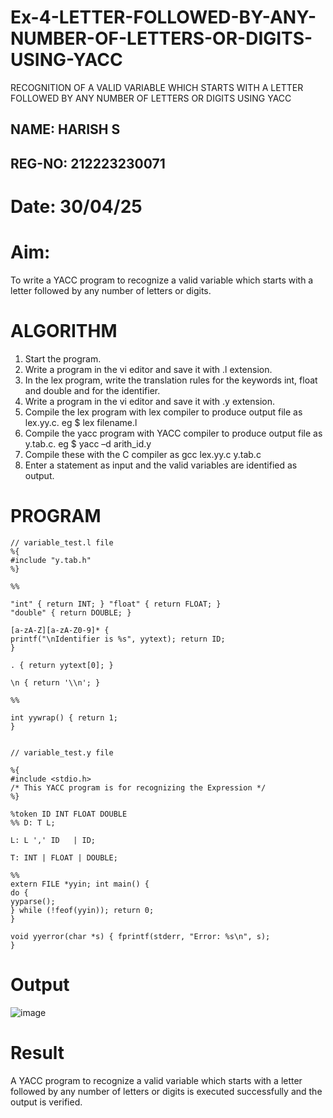 # Ex-4-LETTER-FOLLOWED-BY-ANY-NUMBER-OF-LETTERS-OR-DIGITS-USING-YACC
RECOGNITION OF A VALID VARIABLE WHICH STARTS WITH A LETTER FOLLOWED BY ANY NUMBER OF LETTERS OR DIGITS USING YACC
## NAME:  HARISH S
## REG-NO:  212223230071
# Date:  30/04/25
# Aim:
To write a YACC program to recognize a valid variable which starts with a letter followed by any number of letters or digits.
# ALGORITHM
1.	Start the program.
2.	Write a program in the vi editor and save it with .l extension.
3.	In the lex program, write the translation rules for the keywords int, float and double and for the identifier.
4.	Write a program in the vi editor and save it with .y extension.
5.	Compile the lex program with lex compiler to produce output file as lex.yy.c. eg $ lex filename.l
6.	Compile the yacc program with YACC compiler to produce output file as y.tab.c. eg $ yacc –d arith_id.y
7.	Compile these with the C compiler as gcc lex.yy.c y.tab.c
8.	Enter a statement as input and the valid variables are identified as output.
# PROGRAM
```
// variable_test.l file
%{
#include "y.tab.h"
%}

%%

"int" { return INT; } "float" { return FLOAT; }
"double" { return DOUBLE; }

[a-zA-Z][a-zA-Z0-9]* {
printf("\nIdentifier is %s", yytext); return ID;
}

. { return yytext[0]; }

\n { return '\\n'; }

%%

int yywrap() { return 1;
}


// variable_test.y file

%{
#include <stdio.h>
/* This YACC program is for recognizing the Expression */
%}

%token ID INT FLOAT DOUBLE
%% D: T L;

L: L ',' ID   | ID;

T: INT | FLOAT | DOUBLE;

%%
extern FILE *yyin; int main() {
do {
yyparse();
} while (!feof(yyin)); return 0;
}

void yyerror(char *s) { fprintf(stderr, "Error: %s\n", s);
}
```
# Output
![image](https://github.com/user-attachments/assets/76c0de41-90cc-47cc-a30f-76f9b5d8bba4)

# Result
A YACC program to recognize a valid variable which starts with a letter followed by any number of letters or digits is executed successfully and the output is verified.
